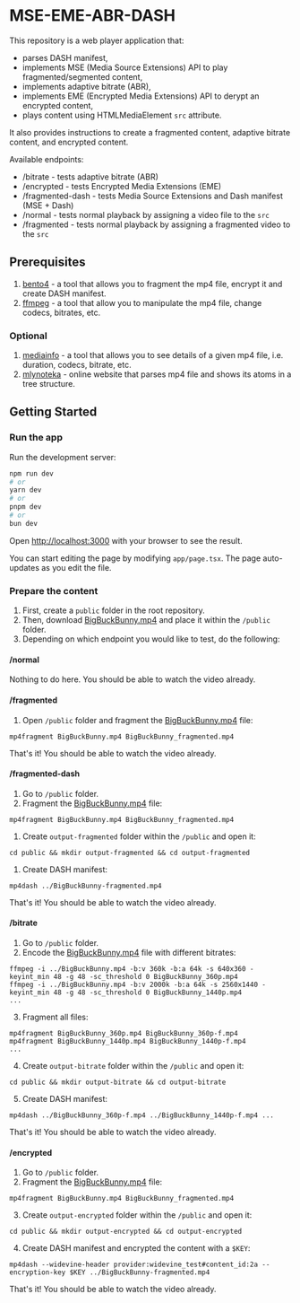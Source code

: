 # MSE-EME-ABR-DASH
This repository is a web player application that:
- parses DASH manifest,
- implements MSE (Media Source Extensions) API to play fragmented/segmented content,
- implements adaptive bitrate (ABR),
- implements EME (Encrypted Media Extensions) API to derypt an encrypted content, 
- plays content using HTMLMediaElement `src` attribute.

It also provides instructions to create a fragmented content, adaptive bitrate content, and encrypted content.

Available endpoints:
- /bitrate - tests adaptive bitrate (ABR)
- /encrypted - tests Encrypted Media Extensions (EME)
- /fragmented-dash - tests Media Source Extensions and Dash manifest (MSE + Dash)
- /normal - tests normal playback by assigning a video file to the `src`
- /fragmented - tests normal playback by assigning a fragmented video to the `src`

## Prerequisites
1. [bento4](https://www.bento4.com/) - a tool that allows you to fragment the mp4 file, encrypt it and create DASH manifest.
2. [ffmpeg](https://ffmpeg.org/) - a tool that allow you to manipulate the mp4 file, change codecs, bitrates, etc. 

### Optional
1. [mediainfo](https://mediaarea.net/en/MediaInfo/Download) - a tool that allows you to see details of a given mp4 file, i.e. duration, codecs, bitrate, etc.
2. [mlynoteka](https://mlynoteka.mlyn.org/mp4parser) - online website that parses mp4 file and shows its atoms in a tree structure.


## Getting Started

### Run the app 
Run the development server:

```bash
npm run dev
# or
yarn dev
# or
pnpm dev
# or
bun dev
```

Open [http://localhost:3000](http://localhost:3000) with your browser to see the result.

You can start editing the page by modifying `app/page.tsx`. The page auto-updates as you edit the file.

### Prepare the content

1. First, create a `public` folder in the root repository.
2. Then, download [BigBuckBunny.mp4](http://commondatastorage.googleapis.com/gtv-videos-bucket/sample/BigBuckBunny.mp4) and place it within the `/public` folder.
3. Depending on which endpoint you would like to test, do the following:

#### /normal
Nothing to do here. You should be able to watch the video already.

#### /fragmented
1. Open `/public` folder and fragment the [BigBuckBunny.mp4](http://commondatastorage.googleapis.com/gtv-videos-bucket/sample/BigBuckBunny.mp4) file:
```
mp4fragment BigBuckBunny.mp4 BigBuckBunny_fragmented.mp4
```

That's it! You should be able to watch the video already.

#### /fragmented-dash
1. Go to `/public` folder.
2. Fragment the [BigBuckBunny.mp4](http://commondatastorage.googleapis.com/gtv-videos-bucket/sample/BigBuckBunny.mp4) file:
```
mp4fragment BigBuckBunny.mp4 BigBuckBunny_fragmented.mp4
```
1. Create `output-fragmented` folder within the `/public` and open it:
```
cd public && mkdir output-fragmented && cd output-fragmented
```
1. Create DASH manifest:
```
mp4dash ../BigBuckBunny-fragmented.mp4
```

That's it! You should be able to watch the video already.

#### /bitrate
1. Go to `/public` folder.
2. Encode the [BigBuckBunny.mp4](http://commondatastorage.googleapis.com/gtv-videos-bucket/sample/BigBuckBunny.mp4) file with different bitrates:
```
ffmpeg -i ../BigBuckBunny.mp4 -b:v 360k -b:a 64k -s 640x360 -keyint_min 48 -g 48 -sc_threshold 0 BigBuckBunny_360p.mp4
ffmpeg -i ../BigBuckBunny.mp4 -b:v 2000k -b:a 64k -s 2560x1440 -keyint_min 48 -g 48 -sc_threshold 0 BigBuckBunny_1440p.mp4
...
```
3. Fragment all files:
```
mp4fragment BigBuckBunny_360p.mp4 BigBuckBunny_360p-f.mp4
mp4fragment BigBuckBunny_1440p.mp4 BigBuckBunny_1440p-f.mp4
...
```
4. Create `output-bitrate` folder within the `/public` and open it:
```
cd public && mkdir output-bitrate && cd output-bitrate
```
5. Create DASH manifest:
```
mp4dash ../BigBuckBunny_360p-f.mp4 ../BigBuckBunny_1440p-f.mp4 ...
```

That's it! You should be able to watch the video already.

#### /encrypted
1. Go to `/public` folder.
2. Fragment the [BigBuckBunny.mp4](http://commondatastorage.googleapis.com/gtv-videos-bucket/sample/BigBuckBunny.mp4) file:
```
mp4fragment BigBuckBunny.mp4 BigBuckBunny_fragmented.mp4
```
3. Create `output-encrypted` folder within the `/public` and open it:
```
cd public && mkdir output-encrypted && cd output-encrypted
```
4. Create DASH manifest and encrypted the content with a `$KEY`:
```
mp4dash --widevine-header provider:widevine_test#content_id:2a --encryption-key $KEY ../BigBuckBunny-fragmented.mp4
```

That's it! You should be able to watch the video already.

